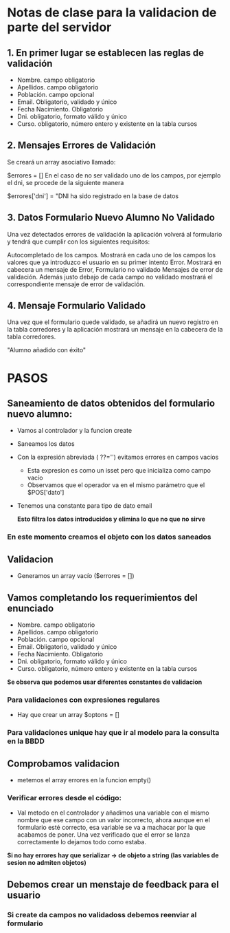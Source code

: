 # Notas de clase para la validacion de parte del servidor

## 1. En primer lugar se establecen las reglas de validación
- Nombre. campo obligatorio
- Apellidos. campo obligatorio
- Población. campo opcional
- Email. Obligatorio, validado y único
- Fecha Nacimiento. Obligatorio
- Dni. obligatorio, formato válido y único
- Curso. obligatorio, número entero y existente en la tabla cursos

## 2. Mensajes Errores de Validación

Se creará un array asociativo llamado:

  $errores  = []
En el caso de no ser validado uno de los campos, por ejemplo el dni, se procede de la siguiente manera

  $errores['dni'] = "DNI ha sido registrado en la base de datos

## 3. Datos Formulario Nuevo Alumno No Validado

Una vez detectados errores de validación la aplicación volverá al formulario y tendrá que cumplir con los siguientes requisitos:

Autocompletado de los campos. Mostrará en cada uno de los campos los valores que ya introduzco el usuario en su primer intento
Error. Mostrará en cabecera un mensaje de Error, Formulario no validado
Mensajes de error de validación. Además justo debajo de cada campo no validado mostrará el correspondiente mensaje de error de validación.

## 4. Mensaje Formulario Validado

Una vez que el formulario quede validado, se añadirá un nuevo registro en la tabla corredores y la aplicación mostrará un mensaje en la cabecera de la tabla corredores.

"Alumno añadido con éxito"

# PASOS

## Saneamiento de datos obtenidos del formulario nuevo alumno:
- Vamos al controlador y la funcion create
- Saneamos los datos
- Con la expresión abreviada ( ??='') evitamos errores en campos vacíos
    - Esta expresion es como un isset pero que inicializa como campo vacío
    - Observamos que el operador va en el mismo parámetro que el $POS['dato']
- Tenemos una constante para tipo de dato email

    **Esto filtra los datos introducidos y elimina lo que no que no sirve**

### En este momento creamos el objeto con los datos saneados

## Validacion
- Generamos un array vacío ($errores = [])

## Vamos completando los requerimientos del enunciado

- Nombre. campo obligatorio
- Apellidos. campo obligatorio
- Población. campo opcional
- Email. Obligatorio, validado y único
- Fecha Nacimiento. Obligatorio
- Dni. obligatorio, formato válido y único
- Curso. obligatorio, número entero y existente en la tabla cursos

**Se observa que podemos usar diferentes constantes de validacion**

### Para validaciones con expresiones regulares
- Hay que crear un array $optons = []

### Para validaciones unique hay que ir al modelo para la consulta en la BBDD

## Comprobamos validacion
- metemos el array errores en la funcion empty()

### Verificar errores desde el código:
- Val metodo en el controlador y añadimos una variable con el mismo nombre que ese campo con un valor incorrecto, ahora aunque en el formulario esté correcto, esa variable se va a machacar por la que acabamos de poner. Una vez verificado que el error se lanza correctamente lo dejamos todo como estaba.

**Si no hay errores hay que serializar -> de objeto a string (las variables de sesion no admiten objetos)**

## Debemos crear un menstaje de feedback para el usuario


### Si create da campos no validadoss debemos reenviar al formulario 





